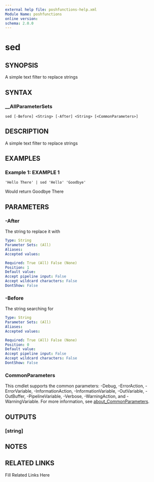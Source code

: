 ```yaml
---
external help file: poshfunctions-help.xml
Module Name: poshfunctions
online version: 
schema: 2.0.0
---
```


# sed

## SYNOPSIS

A simple text filter to replace strings

## SYNTAX

### __AllParameterSets

```
sed [-Before] <String> [-After] <String> [<CommonParameters>]
```

## DESCRIPTION

A simple text filter to replace strings


## EXAMPLES

### Example 1: EXAMPLE 1

```
'Hello There' | sed 'Hello' 'Goodbye'
```

Would return
Goodbye There






## PARAMETERS

### -After

The string to replace it with

```yaml
Type: String
Parameter Sets: (All)
Aliases: 
Accepted values: 

Required: True (All) False (None)
Position: 1
Default value: 
Accept pipeline input: False
Accept wildcard characters: False
DontShow: False
```

### -Before

The string searching for

```yaml
Type: String
Parameter Sets: (All)
Aliases: 
Accepted values: 

Required: True (All) False (None)
Position: 0
Default value: 
Accept pipeline input: False
Accept wildcard characters: False
DontShow: False
```


### CommonParameters

This cmdlet supports the common parameters: -Debug, -ErrorAction, -ErrorVariable, -InformationAction, -InformationVariable, -OutVariable, -OutBuffer, -PipelineVariable, -Verbose, -WarningAction, and -WarningVariable. For more information, see [about_CommonParameters](http://go.microsoft.com/fwlink/?LinkID=113216).

## OUTPUTS

### [string]


## NOTES



## RELATED LINKS

Fill Related Links Here

